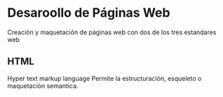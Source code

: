 # Desaroollo de Páginas Web
Creación y maquetación de páginas web con dos de los tres estandares web

## HTML
Hyper text markup language
Permite la estructuración, esqueleto o maquetación semantica.

